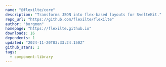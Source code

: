 ```yaml
---
name: "@flexilte/core"
description: "Transforms JSON into flex-based layouts for SvelteKit."
repo_url: "https://github.com/flexilte/flexilte"
author: "borgmon"
homepage: "https://flexilte.github.io"
downloads: 16
dependents: 1
updated: "2024-11-20T03:33:24.150Z"
github_stars: 1
tags: 
  - component-library
---
```

